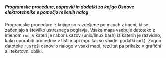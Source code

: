 ##### Programske procedure, popravki in dodatki za knjigo Osnove elektrotehnike s pomočjo rešenih nalog

Programske procedure iz knjige so razdeljene po mapah z imeni, 
ki se začenjajo s številko ustreznega poglavja. Vsaka mapa vsebuje 
datoteko z imenom ``run``, v kateri je nabor ukazov 
(unix/linux bash) iz katerih je razvidno, kako uporabiti 
procedure v tisti mapi (npr. kaj so vhodni podatki ipd.). 
Zagon datoteke ``run`` reši osnovno nalogo v vsaki mapi, 
rezultat pa prikaže v grafični ali tekstovni obliki. 
